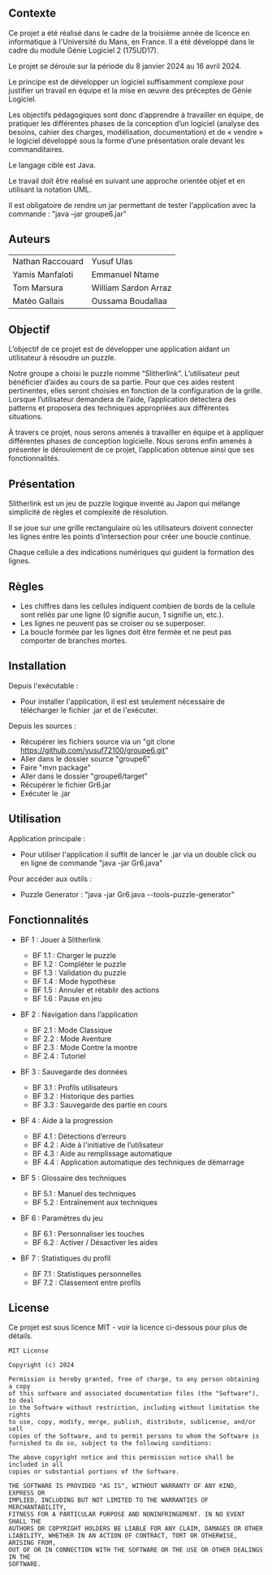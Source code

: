 ## Contexte

Ce projet a été réalisé dans le cadre de la troisième année de licence en informatique à l'Université du Mans, en France. 
Il a été développé dans le cadre du module Génie Logiciel 2 (175UD17).

Le projet se déroule sur la période du 8 janvier 2024 au 16 avril 2024.

Le principe est de développer un logiciel suffisamment complexe pour justifier un travail en équipe et la mise en œuvre des préceptes de Génie Logiciel.

Les objectifs pédagogiques sont donc d’apprendre à travailler en équipe, de pratiquer les différentes phases de la conception d’un logiciel 
(analyse des besoins, cahier des charges, modélisation, documentation) et de « vendre » le logiciel développé sous la forme d’une présentation orale devant
les commanditaires.

Le langage cible est Java. 

Le travail doit être réalisé en suivant une approche orientée objet et en utilisant la notation UML. 

Il est obligatoire de rendre un jar permettant de tester l'application avec la commande : "java –jar groupe6.jar"

## Auteurs

<table>
  <tr>
    <td>Nathan Raccouard</td>
    <td>Yusuf Ulas</td>
  </tr>
  <tr>
    <td>Yamis Manfaloti</td>
    <td>Emmanuel Ntame</td>
  </tr>
  <tr>
    <td>Tom Marsura</td>
    <td>William Sardon Arraz</td>
  </tr>
  <tr>
    <td>Matéo Gallais</td>
    <td>Oussama Boudallaa</td>
  </tr>
</table>

## Objectif

L’objectif de ce projet est de développer une application aidant un utilisateur à résoudre un puzzle. 

Notre groupe a choisi le puzzle nommé “Slitherlink”.
L’utilisateur peut bénéficier d’aides au cours de sa partie. Pour que ces aides restent pertinentes, elles seront choisies en fonction de la configuration 
de la grille. Lorsque l’utilisateur demandera de l’aide, l’application détectera des patterns et proposera des techniques appropriées aux différentes situations. 

À travers ce projet, nous serons amenés à travailler en équipe et à appliquer différentes phases de conception logicielle. Nous serons enfin amenés à présenter 
le déroulement de ce projet, l’application obtenue ainsi que ses fonctionnalités.

## Présentation

Slitherlink est un jeu de puzzle logique inventé au Japon qui mélange simplicité de règles et complexité de résolution. 

Il se joue sur une grille rectangulaire 
où les utilisateurs doivent connecter les lignes entre les points d'intersection pour créer une boucle continue. 

Chaque cellule a des indications numériques qui 
guident la formation des lignes.

## Règles

- Les chiffres dans les cellules indiquent combien de bords de la cellule sont reliés par une ligne (0 signifie aucun, 1 signifie un, etc.).
- Les lignes ne peuvent pas se croiser ou se superposer.
- La boucle formée par les lignes doit être fermée et ne peut pas comporter de branches mortes.


## Installation

Depuis l'exécutable  :
- Pour installer l'application, il est est seulement nécessaire de télécharger le fichier .jar et de l'exécuter.

Depuis les sources :

- Récupérer les fichiers source via un "git clone https://github.com/yusuf72100/groupe6.git"
- Aller dans le dossier source "groupe6"
- Faire "mvn package"
- Aller dans le dossier "groupe6/target"
- Récupérer le fichier Gr6.jar
- Exécuter le .jar

## Utilisation

Application principale :
- Pour utiliser l'application il suffit de lancer le .jar via un double click ou en ligne de commande "java -jar Gr6.java"

Pour accéder aux outils :
- Puzzle Generator : "java -jar Gr6.java --tools-puzzle-generator"

## Fonctionnalités

- BF 1 : Jouer à Slitherlink
	- BF 1.1 : Charger le puzzle
	- BF 1.2 : Compléter le puzzle
	- BF 1.3 : Validation du puzzle
	- BF 1.4 : Mode hypothèse
	- BF 1.5 : Annuler et rétablir des actions
	- BF 1.6 : Pause en jeu

- BF 2 : Navigation dans l’application
	- BF 2.1 : Mode Classique
	- BF 2.2 : Mode Aventure
	- BF 2.3 : Mode Contre la montre
	- BF 2.4 : Tutoriel

- BF 3 : Sauvegarde des données
	- BF 3.1 : Profils utilisateurs
	- BF 3.2 : Historique des parties
	- BF 3.3 : Sauvegarde des partie en cours

- BF 4 : Aide à la progression
	- BF 4.1 : Détections d’erreurs
	- BF 4.2 : Aide à l'initiative de l’utilisateur
	- BF 4.3 : Aide au remplissage automatique
	- BF 4.4 : Application automatique des techniques de démarrage

- BF 5 : Glossaire des techniques
	- BF 5.1 : Manuel des techniques
	- BF 5.2 : Entraînement aux techniques

- BF 6 : Paramètres du jeu
	- BF 6.1 : Personnaliser les touches
	- BF 6.2 : Activer / Désactiver les aides

- BF 7 : Statistiques du profil
	- BF 7.1 : Statistiques personnelles
	- BF 7.2 : Classement entre profils

## License

Ce projet est sous licence MIT - voir la licence ci-dessous pour plus de détails.

```
MIT License

Copyright (c) 2024

Permission is hereby granted, free of charge, to any person obtaining a copy
of this software and associated documentation files (the "Software"), to deal
in the Software without restriction, including without limitation the rights
to use, copy, modify, merge, publish, distribute, sublicense, and/or sell
copies of the Software, and to permit persons to whom the Software is
furnished to do so, subject to the following conditions:

The above copyright notice and this permission notice shall be included in all
copies or substantial portions of the Software.

THE SOFTWARE IS PROVIDED "AS IS", WITHOUT WARRANTY OF ANY KIND, EXPRESS OR
IMPLIED, INCLUDING BUT NOT LIMITED TO THE WARRANTIES OF MERCHANTABILITY,
FITNESS FOR A PARTICULAR PURPOSE AND NONINFRINGEMENT. IN NO EVENT SHALL THE
AUTHORS OR COPYRIGHT HOLDERS BE LIABLE FOR ANY CLAIM, DAMAGES OR OTHER
LIABILITY, WHETHER IN AN ACTION OF CONTRACT, TORT OR OTHERWISE, ARISING FROM,
OUT OF OR IN CONNECTION WITH THE SOFTWARE OR THE USE OR OTHER DEALINGS IN THE
SOFTWARE.
```

